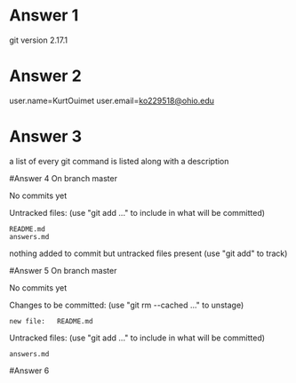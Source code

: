 # Answer 1
git version 2.17.1

# Answer 2
user.name=KurtOuimet
user.email=ko229518@ohio.edu

# Answer 3
a list of every git command is listed along with a description

#Answer 4
On branch master

No commits yet

Untracked files:
  (use "git add <file>..." to include in what will be committed)

	README.md
	answers.md

nothing added to commit but untracked files present (use "git add" to track)

#Answer 5
On branch master

No commits yet

Changes to be committed:
  (use "git rm --cached <file>..." to unstage)

	new file:   README.md

Untracked files:
  (use "git add <file>..." to include in what will be committed)

	answers.md

#Answer 6
